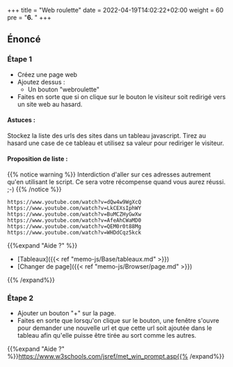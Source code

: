 +++
title = "Web roulette"
date =  2022-04-19T14:02:22+02:00
weight = 60
pre = "<b>6.</b> "
+++

## Énoncé

### Étape 1
- Créez une page web
- Ajoutez dessus :
    - Un bouton "webroulette"
- Faites en sorte que si on clique sur le bouton le visiteur soit redirigé vers un site web au hasard. 

#### Astuces : 

Stockez la liste des urls des sites dans un tableau javascript.
Tirez au hasard une case de ce tableau et utilisez sa valeur pour rediriger le visiteur.

#### Proposition de liste :

{{% notice warning %}}
Interdiction d'aller sur ces adresses autrement qu'en utilisant le script. Ce sera votre récompense quand vous aurez réussi. ;-)
{{% /notice %}}

```
https://www.youtube.com/watch?v=dQw4w9WgXcQ
https://www.youtube.com/watch?v=LkCEXsIphWY
https://www.youtube.com/watch?v=BuMCZHyGwXw
https://www.youtube.com/watch?v=AfeAhCWaMD0
https://www.youtube.com/watch?v=QEM0r0t88Mg
https://www.youtube.com/watch?v=WHDdCqz5kck
```

{{%expand "Aide ?" %}}

- [Tableaux]({{< ref "memo-js/Base/tableaux.md" >}})
- [Changer de page]({{< ref "memo-js/Browser/page.md" >}})

{{% /expand%}}

### Étape 2

- Ajouter un bouton "+" sur la page.
- Faites en sorte que lorsqu'on clique sur le bouton, une fenêtre s'ouvre pour demander une nouvelle url et que cette url soit ajoutée dans le tableau afin qu'elle puisse être tirée au sort comme les autres.

{{%expand "Aide ?" %}}https://www.w3schools.com/jsref/met_win_prompt.asp{{% /expand%}}